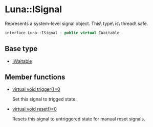 # Luna::ISignal
Represents a system-level signal object. This\ type\ is\ thread\ safe. 

```c++
interface Luna::ISignal : public virtual IWaitable
```

## Base type
* [IWaitable](struct_luna_1_1_i_waitable.md)
## Member functions
* [virtual void trigger()=0](struct_luna_1_1_i_signal_1a195530e6278298441214fa3b1ed938f3.md)

    Set this signal to trigged state. 

* [virtual void reset()=0](struct_luna_1_1_i_signal_1a20dcbdfbd0ec77afc802522bb7e379c1.md)

    Resets this signal to untriggered state for manual reset signals. 

